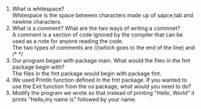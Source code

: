1. What is whitespace?  
Whitespace is the space between characters made up of sapce,tab and newline characters.  
2. What is a comment? What are the two ways of writing a commnet?  
A comment is a section of code ignored by the compiler that can be used as a note for anyone reading the code.  
The two types of comments are //(which goes to the end of the line) and /* */  
3. Our program began with package main. What would the files in the fmt package begin with?  
The files in the fmt package would begin with package fmt.  
5. We used Println function defined in the fmt package. If you wanted to use the Exit function from the os package, what would you need to do?  
6. Modify the program we wrote so that instead of printing "Hello, World" it prints "Hello,my name is" followed by your name.  
